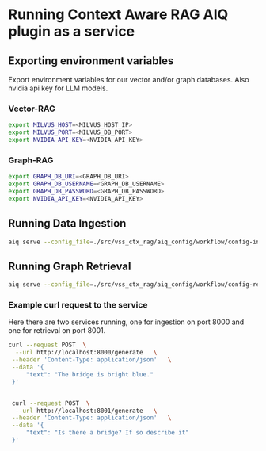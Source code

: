 <!--
SPDX-FileCopyrightText: Copyright (c) 2025 NVIDIA CORPORATION & AFFILIATES. All rights reserved.
SPDX-License-Identifier: Apache-2.0
 *
Licensed under the Apache License, Version 2.0 (the "License");
you may not use this file except in compliance with the License.
You may obtain a copy of the License at
 *
http://www.apache.org/licenses/LICENSE-2.0
 *
Unless required by applicable law or agreed to in writing, software
distributed under the License is distributed on an "AS IS" BASIS,
WITHOUT WARRANTIES OR CONDITIONS OF ANY KIND, either express or implied.
See the License for the specific language governing permissions and
limitations under the License.
-->

# Running Context Aware RAG AIQ plugin as a service

## Exporting environment variables

Export environment variables for our vector and/or graph databases. Also
nvidia api key for LLM models.

### Vector-RAG

``` bash
export MILVUS_HOST=<MILVUS_HOST_IP>
export MILVUS_PORT=<MILVUS_DB_PORT>
export NVIDIA_API_KEY=<NVIDIA_API_KEY>
```

### Graph-RAG

``` bash
export GRAPH_DB_URI=<GRAPH_DB_URI>
export GRAPH_DB_USERNAME=<GRAPH_DB_USERNAME>
export GRAPH_DB_PASSWORD=<GRAPH_DB_PASSWORD>
export NVIDIA_API_KEY=<NVIDIA_API_KEY>
```

## Running Data Ingestion

``` bash
aiq serve --config_file=./src/vss_ctx_rag/aiq_config/workflow/config-ingestion-workflow.yml --port <PORT>
```

## Running Graph Retrieval

``` bash
aiq serve --config_file=./src/vss_ctx_rag/aiq_config/workflow/config-retrieval-workflow.yml --port <PORT>
```

### Example curl request to the service

Here there are two services running, one for ingestion on port 8000 and
one for retrieval on port 8001.

``` bash
curl --request POST  \
  --url http://localhost:8000/generate   \
 --header 'Content-Type: application/json'   \
 --data '{
     "text": "The bridge is bright blue."
 }'


 curl --request POST  \
  --url http://localhost:8001/generate   \
 --header 'Content-Type: application/json'   \
 --data '{
     "text": "Is there a bridge? If so describe it"
 }'
```
